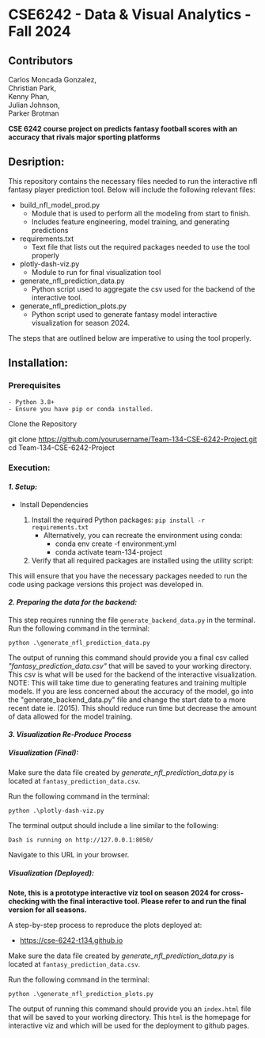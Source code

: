 # CSE6242 - Data & Visual Analytics - Fall 2024
## Contributors

Carlos Moncada Gonzalez,  
Christian Park,  
Kenny Phan,  
Julian Johnson,  
Parker Brotman

**CSE 6242 course project on predicts fantasy football scores with an accuracy that rivals major sporting platforms**

## Desription:
This repository contains the necessary files needed to run the interactive nfl fantasy player prediction tool. Below will include the following relevant files:
- build_nfl_model_prod.py
    - Module that is used to perform all the modeling from start to finish.
    - Includes feature engineering, model training, and generating predictions
- requirements.txt 
    - Text file that lists out the required packages needed to use the tool properly
- plotly-dash-viz.py 
    - Module to run for final visualization tool
- generate_nfl_prediction_data.py
    - Python script used to aggregate the csv used for the backend of the interactive tool.
- generate_nfl_prediction_plots.py
    - Python script used to generate fantasy model interactive visualization for season 2024.

The steps that are outlined below are imperative to using the tool properly.


## Installation: 
### Prerequisites
 
	- Python 3.8+
	- Ensure you have pip or conda installed.
 
Clone the Repository

git clone https://github.com/yourusername/Team-134-CSE-6242-Project.git
cd Team-134-CSE-6242-Project




### Execution:

#### *1. Setup:*

- Install Dependencies
 
	1.	Install the required Python packages: `pip install -r requirements.txt`
        - Alternatively, you can recreate the environment using conda:
            - conda env create -f environment.yml
            - conda activate team-134-project
	2.	Verify that all required packages are installed using the utility script:

This will ensure that you have the necessary packages needed to run the code using package versions this project was developed in.

#### *2. Preparing the data for the backend:*

This step requires running the file `generate_backend_data.py` in the terminal. Run the following command in the terminal:
```
python .\generate_nfl_prediction_data.py
```

The output of running this command should provide you a final csv called *"fantasy_prediction_data.csv"* that will be saved to your working directory. This csv is what will be used 
for the backend of the interactive visualization. NOTE: This will take time due to generating features and training multiple models.
If you are less concerned about the accuracy of the model, go into the "generate_backend_data.py" file and change the start date to a more recent
date ie. (2015). This should reduce run time but decrease the amount of data allowed for the model training. 

#### *3. Visualization Re-Produce Process*

##### Visualization (Final):
Make sure the data file created by *generate_nfl_prediction_data.py* is located at `fantasy_prediction_data.csv`.

 Run the following command in the terminal:
```
python .\plotly-dash-viz.py
```

The terminal output should include a line similar to the following:
```
Dash is running on http://127.0.0.1:8050/
```

Navigate to this URL in your browser.


##### Visualization (Deployed):

**Note, this is a prototype interactive viz tool on season 2024 for cross-checking with the final interactive tool. Please refer to and run the final version for all seasons.**

A step-by-step process to reproduce the plots deployed at:
  - https://cse-6242-t134.github.io


Make sure the data file created by *generate_nfl_prediction_data.py* is located at `fantasy_prediction_data.csv`.

 Run the following command in the terminal:
```
python .\generate_nfl_prediction_plots.py
```

The output of running this command should provide you an `index.html` file that will be saved to your working directory. This `html` is the homepage for interactive viz and which will be used 
for the deployment to github pages.
